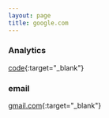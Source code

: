 ```yaml
---
layout: page
title: google.com
---
```


### Analytics

[code](https://docs.google.com/a/oocn.eu/spreadsheets/d/1gSAa7pJxOAoPeId7nsfIY1ArApFvr7rZgH8nIHasHJg){:target="_blank"}

### email

[gmail.com](https://gmail.com){:target="_blank"}

